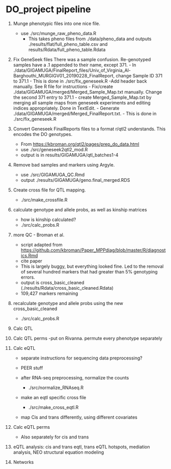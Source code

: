 # DO_project pipeline

1. Munge phenotypic files into one nice file.
    - use ./src/munge_raw_pheno_data.R
        - This takes pheno files from ./data/pheno_data and outputs ./results/flat/full_pheno_table.csv and results/Rdata/full_pheno_table.Rdata

2. Fix GeneSeek files
    There was a sample confusion. Re-genotyped samples have a .1 appended to their name, except 371.
        - In ./data/GIGAMUGA/FinalReport_files/Univ_of_Virginia_Al-Barghouthi_MURGIGV01_20190228_FinalReport, change Sample ID 371 to 371.1
            - This is done in ./src/fix_geneseek.R
                -Add header back manually. See R file for instructions
        - Fix/create ./data/GIGAMUGA/merged/Merged_Sample_Map.txt manually. Change the second 371 entry to 371.1
            - create Merged_Sample_Map.txt by merging all sample maps from geneseek experiments and editing indices appropriately. Done in TextEdit.
        - Generate ./data/GIGAMUGA/merged/Merged_FinalReport.txt. 
            - This is done in ./src/fix_geneseek.R

2. Convert Geneseek FinalReports files to a format r/qtl2 understands. This encodes the DO genotypes.
    - From https://kbroman.org/qtl2/pages/prep_do_data.html
    - use ./src/geneseek2qtl2_mod.R
    - output is in results/GIGAMUGA/qtl_batches1-4

3. Remove bad samples and markers using Argyle.
    - use ./src/GIGAMUGA_QC.Rmd
    - output ./results/GIGAMUGA/geno.final_merged.RDS


4. Create cross file for QTL mapping. 
    - ./src/make_crossfile.R

5. calculate genotype and allele probs, as well as kinship matrices 
    - how is kinship calculated?
    - ./src/calc_probs.R

6. more QC - Broman et al.
    - script adapted from https://github.com/kbroman/Paper_MPPdiag/blob/master/R/diagnostics.Rmd
    - cite paper
    - This is largely buggy, but everything looked fine. Led to the removal of several hundred markers that had greater than 5% genotyping errors.
    - output is cross_basic_cleaned (./results/Rdata/cross_basic_cleaned.Rdata)
    - 109,427 markers remaining

7. recalculate genotype and allele probs using the new cross_basic_cleaned
    - ./src/calc_probs.R

8. Calc QTL
    

9. Calc QTL perms
    -put on Rivanna. permute every phenotype separately

10. Calc eQTL

    - separate instructions for sequencing data preprocessing?
    - PEER stuff

    - after RNA-seq preprocessing, normalize the counts
        - ./src/normalize_RNAseq.R

    - make an eqtl specific cross file
        - ./src/make_cross_eqtl.R

    - map Cis and trans differently, using different covariates
11. Calc eQTL perms

    - Also separately for cis and trans

12. eQTL analysis: cis and trans eqtl, trans eQTL hotspots, mediation analysis, NEO structural equation  modeling

14. Networks
